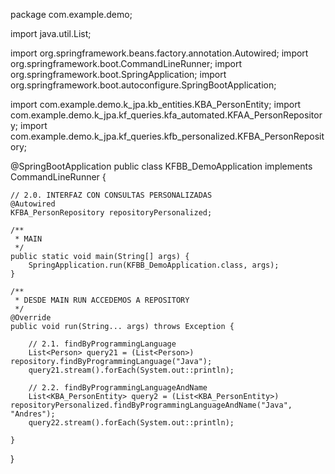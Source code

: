 package com.example.demo;

import java.util.List;

import org.springframework.beans.factory.annotation.Autowired;
import org.springframework.boot.CommandLineRunner;
import org.springframework.boot.SpringApplication;
import org.springframework.boot.autoconfigure.SpringBootApplication;

import com.example.demo.k_jpa.kb_entities.KBA_PersonEntity;
import com.example.demo.k_jpa.kf_queries.kfa_automated.KFAA_PersonRepository;
import com.example.demo.k_jpa.kf_queries.kfb_personalized.KFBA_PersonRepository;

@SpringBootApplication
public class KFBB_DemoApplication implements CommandLineRunner {

	// 2.0. INTERFAZ CON CONSULTAS PERSONALIZADAS
	@Autowired
	KFBA_PersonRepository repositoryPersonalized;

	/**
	 * MAIN
	 */
	public static void main(String[] args) {
		SpringApplication.run(KFBB_DemoApplication.class, args);
	}

	/**
	 * DESDE MAIN RUN ACCEDEMOS A REPOSITORY
	 */
	@Override
	public void run(String... args) throws Exception {

		// 2.1. findByProgrammingLanguage
		List<Person> query21 = (List<Person>) repository.findByProgrammingLanguage("Java");
		query21.stream().forEach(System.out::println);

		// 2.2. findByProgrammingLanguageAndName
		List<KBA_PersonEntity> query2 = (List<KBA_PersonEntity>) repositoryPersonalized.findByProgrammingLanguageAndName("Java", "Andres");
		query22.stream().forEach(System.out::println);
		
	}

}
